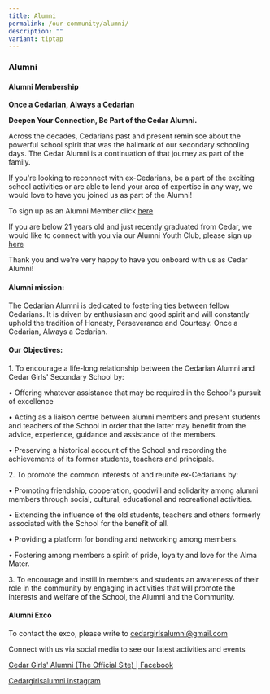 ```yaml
---
title: Alumni
permalink: /our-community/alumni/
description: ""
variant: tiptap
---
```

<h3>Alumni</h3>
<p></p>
<h4>Alumni Membership</h4>
<p><strong>Once a Cedarian, Always a Cedarian</strong>
</p>
<p><strong>Deepen Your Connection, Be Part of the Cedar Alumni.</strong>
</p>
<p>Across the decades, Cedarians past and present reminisce about the powerful
school spirit that was the hallmark of our secondary schooling days. The
Cedar Alumni is a continuation of that journey as part of the family.</p>
<p>If you're looking to reconnect with ex-Cedarians, be a part of the exciting
school activities or are able to lend your area of expertise in any way,
we would love to have you joined us as part of the Alumni!</p>
<p>To sign up as an Alumni Member click <a href="https://docs.google.com/forms/d/e/1FAIpQLSeiBqsnXy1F88yM7tCgLRgIW_IiG2otAUU40YDfwCI5P_K8Hw/viewform" rel="noopener nofollow" target="_blank">here</a>
</p>
<p>If you are below 21 years old and just recently graduated from Cedar,
we would like to connect with you via our Alumni Youth Club, please sign
up <a href="https://docs.google.com/forms/d/e/1FAIpQLSd92ZG9qpp74MOq-PRFy21kUTubQzsr3uoXbKMRV1Emr1M7WQ/viewform" rel="noopener nofollow" target="_blank">here</a>
</p>
<p>Thank you and we're very happy to have you onboard with us as Cedar Alumni!</p>
<p></p>
<h4>Alumni mission:</h4>
<p>The Cedarian Alumni is dedicated to fostering ties between fellow Cedarians.
It is driven by enthusiasm and good spirit and will constantly uphold the
tradition of Honesty, Perseverance and Courtesy. Once a Cedarian, Always
a Cedarian.</p>
<p></p>
<h4>Our Objectives:</h4>
<p>1. To encourage a life-long relationship between the Cedarian Alumni and
Cedar Girls' Secondary School by:</p>
<p>• Offering whatever assistance that may be required in the School's pursuit
of excellence</p>
<p>• Acting as a liaison centre between alumni members and present students
and teachers of the School in order that the latter may benefit from the
advice, experience, guidance and assistance of the members.</p>
<p>• Preserving a historical account of the School and recording the achievements
of its former students, teachers and principals.</p>
<p>2. To promote the common interests of and reunite ex-Cedarians by:</p>
<p>• Promoting friendship, cooperation, goodwill and solidarity among alumni
members through social, cultural, educational and recreational activities.</p>
<p>• Extending the influence of the old students, teachers and others formerly
associated with the School for the benefit of all.</p>
<p>• Providing a platform for bonding and networking among members.</p>
<p>• Fostering among members a spirit of pride, loyalty and love for the
Alma Mater.</p>
<p>3. To encourage and instill in members and students an awareness of their
role in the community by engaging in activities that will promote the interests
and welfare of the School, the Alumni and the Community.</p>
<p></p>
<h4>Alumni Exco</h4>
<p>To contact the exco, please write to <a rel="noopener noreferrer nofollow" target="_blank"><u>cedargirlsalumni@gmail.com</u></a>
<br>
</p>
<p>Connect with us via social media to see our latest activities and events</p>
<p><a href="https://www.facebook.com/groups/CedarGirlsAlumni" rel="noopener noreferrer nofollow" target="_blank">Cedar Girls' Alumni (The Official Site) | Facebook</a>
</p>
<p><a href="https://www.instagram.com/cedargirlsalumni/" rel="noopener noreferrer nofollow" target="_blank">Cedargirlsalumni instagram</a>
</p>
<p></p>
<p></p>
<p></p>
